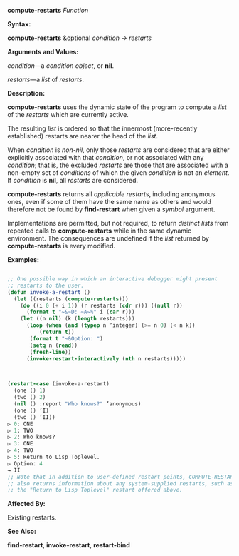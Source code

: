 **compute-restarts** *Function* 



**Syntax:** 



**compute-restarts** &amp;optional *condition → restarts* 



**Arguments and Values:** 



*condition*—a *condition object*, or **nil**. 



*restarts*—a *list* of *restarts*. 



**Description:** 



**compute-restarts** uses the dynamic state of the program to compute a *list* of the *restarts* which are currently active. 



The resulting *list* is ordered so that the innermost (more-recently established) restarts are nearer the head of the *list*. 



When *condition* is *non-nil*, only those *restarts* are considered that are either explicitly associated with that *condition*, or not associated with any *condition*; that is, the excluded *restarts* are those that are associated with a non-empty set of *conditions* of which the given *condition* is not an *element*. If *condition* is **nil**, all *restarts* are considered. 



**compute-restarts** returns all *applicable restarts*, including anonymous ones, even if some of them have the same name as others and would therefore not be found by **find-restart** when given a *symbol* argument. 



Implementations are permitted, but not required, to return *distinct lists* from repeated calls to **compute-restarts** while in the same dynamic environment. The consequences are undefined if the *list* returned by **compute-restarts** is every modified. 



**Examples:**
```lisp

;; One possible way in which an interactive debugger might present 
;; restarts to the user. 
(defun invoke-a-restart () 
  (let ((restarts (compute-restarts))) 
    (do ((i 0 (+ i 1)) (r restarts (cdr r))) ((null r)) 
      (format t "~&~D: ~A~%" i (car r))) 
    (let ((n nil) (k (length restarts))) 
      (loop (when (and (typep n ’integer) (>= n 0) (< n k)) 
	      (return t)) 
       (format t "~&Option: ") 
       (setq n (read)) 
       (fresh-line)) 
      (invoke-restart-interactively (nth n restarts))))) 



(restart-case (invoke-a-restart) 
  (one () 1) 
  (two () 2) 
  (nil () :report "Who knows?" ’anonymous) 
  (one () ’I) 
  (two () ’II)) 
▷ 0: ONE 
▷ 1: TWO 
▷ 2: Who knows? 
▷ 3: ONE 
▷ 4: TWO 
▷ 5: Return to Lisp Toplevel. 
▷ Option: 4 
→ II 
;; Note that in addition to user-defined restart points, COMPUTE-RESTARTS 
;; also returns information about any system-supplied restarts, such as 
;; the "Return to Lisp Toplevel" restart offered above. 

```
**Affected By:** 



Existing restarts. 



**See Also:** 



**find-restart**, **invoke-restart**, **restart-bind** 



